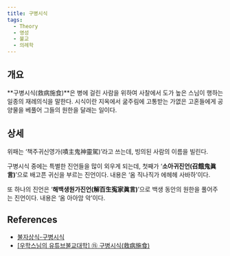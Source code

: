 ```yaml
---
title: 구병시식
tags:
  - Theory
  - 영성
  - 불교
  - 의례학
---
```


## 개요
**구병시식(救病施食)**은 병에 걸린 사람을 위하여 사찰에서 도가 높은 스님이 행하는 일종의 재례의식을 말한다. 시식이란 지옥에서 굶주림에 고통받는 가엾은 고혼들에게 공양물을 베풀어 그들의 원한을 달래는 일이다.

## 상세
위패는 ‘책주귀신영가(嘖主鬼神靈駕)’라고 쓰는데, 빙의된 사람의 이름을 빌린다.

구병시식 중에는 특별한 진언들을 많이 외우게 되는데, 첫째가 ‘**소아귀진언(召餓鬼眞言)**’으로 배고픈 귀신을 부르는 진언이다. 내용은 ‘옴 직나직가 에헤헤 사바하’이다.

또 하나의 진언은 ‘**해백생원가진언(解百生寃家眞言)**’으로 백생 동안의 원한을 풀어주는 진언이다. 내용은 ‘옴 아아암 악’이다.

## References
- [불자상식-구병시식](http://www.ibulgyo.com/news/articleView.html?idxno=38673)
- [[우학스님의 유튜브불교대학] ⑮ 구병시식(救病施食)](http://www.ibulgyo.com/news/articleView.html?idxno=209221)